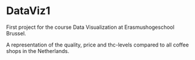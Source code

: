 # DataViz1
First project for the course Data Visualization at Erasmushogeschool Brussel.

A representation of the quality, price and thc-levels compared to all coffee shops in the Netherlands.
